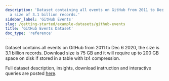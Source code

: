 ```yaml
---
description: 'Dataset containing all events on GitHub from 2011 to Dec 6 2020, with
  a size of 3.1 billion records.'
sidebar_label: 'GitHub Events'
slug: /getting-started/example-datasets/github-events
title: 'GitHub Events Dataset'
doc_type: 'reference'
---
```


Dataset contains all events on GitHub from 2011 to Dec 6 2020, the size is 3.1 billion records. Download size is 75 GB and it will require up to 200 GB space on disk if stored in a table with lz4 compression.

Full dataset description, insights, download instruction and interactive queries are posted [here](https://ghe.clickhouse.tech/).
